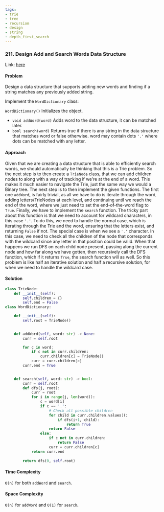 ```yaml
---
tags:
- trie
- tree
- recursion
- design
- string 
- depth_first_search
---
```


### 211. Design Add and Search Words Data Structure

Link: [here](https://leetcode.com/problems/design-add-and-search-words-data-structure/description/)

#### Problem
Design a data structure that supports adding new words and finding if a string matches any previously added string.

Implement the `WordDictionary` class:

`WordDictionary()` Initializes the object.
- `void addWord(word)` Adds word to the data structure, it can be matched later.
- `bool search(word)` Returns true if there is any string in the data structure that matches word or false otherwise. word may contain dots `'.'` where dots can be matched with any letter.

#### Approach
Given that we are creating a data structure that is able to efficiently search words, we should automatically be thinking that this is a Trie problem. So the next step is to then create a `TrieNode` class, that we can add children nodes to along with a way of tracking if we're at the end of a word. This makes it much easier to navigate the Trie, just the same way we would a Binary tree.
The next step is to then implement the given functions. The first one `addWord`, is fairly trivial, as all we have to do is iterate through the word, adding letters/TrieNodes at each level, and continuing until we reach the end of the word, where we just need to set the end-of-the-word flag to `True`.
Finally, we have to implement the `search` function. The tricky part about this function is that we need to account for wildcard characters, in this case `'.'`. To do this, we need to handle the normal case, which is iterating through the Trie and the word, ensuring that the letters exist, and returning `False` if not. The special case is when we see a `'.'` character. In this case, we need to check all the children of the node that corresponds with the wildcard since any letter in that position could be valid. When that happens we run DFS on each child node present, passing along the current node and how far along we have gotten, then recursively call the DFS function, which if it returns `True`, the search function will as well. So this problem is like half an iterative solution and half a recursive solution, for when we need to handle the wildcard case.

#### Solution
```python 
class TrieNode: 
    def __init__(self):
        self.children = {}
        self.end = False
class WordDictionary:

    def __init__(self):
        self.root = TrieNode()
        

    def addWord(self, word: str) -> None:
        curr = self.root

        for c in word:
            if c not in curr.children:
                curr.children[c] = TrieNode()
            curr = curr.children[c]
        curr.end = True
        

    def search(self, word: str) -> bool:
        curr = self.root
        def dfs(j, root):
            curr = root
            for i in range(j, len(word)):
                c = word[i]
                if c == '.':
                    # Check all possible children
                    for child in curr.children.values():
                        if dfs(i+1, child):
                            return True
                    return False
                else:
                    if c not in curr.children:
                        return False
                    curr = curr.children[c]
            return curr.end
    
        return dfs(0, self.root)
```

#### Time Complexity
`O(n)` for both `addWord` and `search`.

#### Space Complexity
`O(n)` for `addWord` and `O(1)` for `search`.

